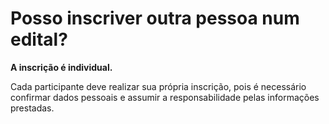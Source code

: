 # Posso inscriver outra pessoa num edital?

**A inscrição é individual.** 

Cada participante deve realizar sua própria inscrição, pois é necessário confirmar dados pessoais e assumir a responsabilidade pelas informações prestadas.